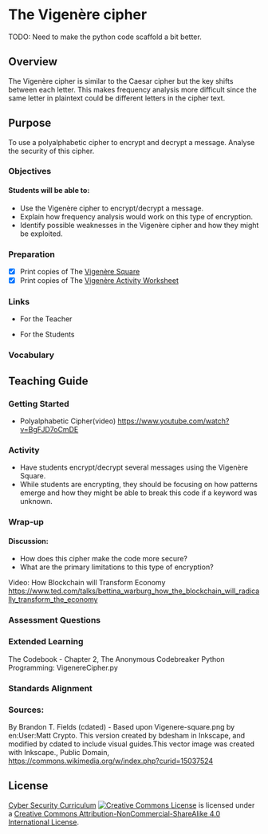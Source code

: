 # The Vigenère cipher

TODO: Need to make the python code scaffold a bit better.

## Overview
The Vigenère cipher is similar to the Caesar cipher but the key shifts between each letter.  This makes frequency analysis more difficult since the same letter in plaintext could be different letters in the cipher text.

## Purpose
To use a polyalphabetic cipher to encrypt and decrypt a message. Analyse the security of this cipher.  

### Objectives
#### Students will be able to:
- Use the Vigenère cipher to encrypt/decrypt a message.
- Explain how frequency analysis would work on this type of encryption.
- Identify possible weaknesses in the Vigenère cipher and how they might be exploited.

### Preparation
- [x] Print copies of The [Vigenère Square](Vigenere_Cipher/Vigenere_square.svg)
- [x] Print copies of The [Vigenère Activity Worksheet](Vigenere_Cipher/Vigenere_square_Activity.docx)

### Links
- For the Teacher

- For the Students

### Vocabulary

## Teaching Guide
### Getting Started
- Polyalphabetic Cipher(video)	https://www.youtube.com/watch?v=BgFJD7oCmDE

### Activity
- Have students encrypt/decrypt several messages using the Vigenère Square.
- While students are encrypting, they should be focusing on how patterns emerge and how they might be able to break this code if a keyword was unknown.

### Wrap-up
#### Discussion:
- How does this cipher make the code more secure?
- What are the primary limitations to this type of encryption?

Video: How Blockchain will Transform Economy
https://www.ted.com/talks/bettina_warburg_how_the_blockchain_will_radically_transform_the_economy

### Assessment Questions

### Extended Learning
The Codebook - Chapter 2, The Anonymous Codebreaker
Python Programming: VigenereCipher.py

### Standards Alignment

### Sources:
By Brandon T. Fields (cdated) - Based upon Vigenere-square.png by en:User:Matt Crypto. This version created by bdesham in Inkscape, and modified by cdated to include visual guides.This vector image was created with Inkscape., Public Domain, https://commons.wikimedia.org/w/index.php?curid=15037524

## License
[Cyber Security Curriculum](https://github.com/DerekBabb/CyberSecurity) <a rel="license" href="http://creativecommons.org/licenses/by-nc-sa/4.0/"><img alt="Creative Commons License" style="border-width:0" src="https://i.creativecommons.org/l/by-nc-sa/4.0/88x31.png" /></a> is licensed under a <a rel="license" href="http://creativecommons.org/licenses/by-nc-sa/4.0/">Creative Commons Attribution-NonCommercial-ShareAlike 4.0 International License</a>.
